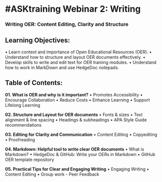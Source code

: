 # #ASKtraining Webinar 2: Writing
### Writing OER: Content Editing, Clarity and Structure

## Learning Objectives:
• Learn context and importance of Open Educational Resources (OER).
• Understand how to structure and layout OER documents effectively.
• Develop skills to write and edit text for OER training modules.
• Understand how to work in MarkDown and use HedgeDoc notepads.

## Table of Contents:
**01. What is OER and why is it important?**
• Promotes Accessibility
• Encourage Collaboration
• Reduce Costs
• Enhance Learning
• Support Lifelong Learning

**02. Structure and Layout for OER documents**
• Fonts & sizes
• Text alignment & line spacing
• Headings & subheadings
• APA Style Guide recommendations

**03. Editing for Clarity and Communication**
• Content Editing • Copyediting
• Proofreading

**04. Markdown: Helpful tool to write clear OER documents**
• What is Markdown?
• HedgeDoc & GitHub: Write your OERs in Markdown
• GitHub OER template repository

**05. Practical Tips for Clear and Engaging Writing**
• Engaging Writing
• Content Editing
• Group work - Peer Feedback
